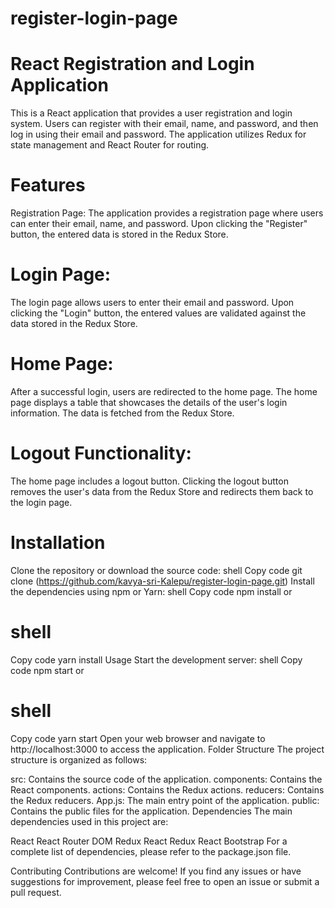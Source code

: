 # register-login-page
# React Registration and Login Application
This is a React application that provides a user registration and login system. Users can register with their email, name, and password, and then log in using their email and password. The application utilizes Redux for state management and React Router for routing.

# Features
Registration Page: The application provides a registration page where users can enter their email, name, and password. Upon clicking the "Register" button, the entered data is stored in the Redux Store.

# Login Page: 
The login page allows users to enter their email and password. Upon clicking the "Login" button, the entered values are validated against the data stored in the Redux Store.

# Home Page: 
After a successful login, users are redirected to the home page. The home page displays a table that showcases the details of the user's login information. The data is fetched from the Redux Store.

# Logout Functionality:
The home page includes a logout button. Clicking the logout button removes the user's data from the Redux Store and redirects them back to the login page.

# Installation
Clone the repository or download the source code:
shell
Copy code
git clone (https://github.com/kavya-sri-Kalepu/register-login-page.git)
Install the dependencies using npm or Yarn:
shell
Copy code
npm install
or

# shell
Copy code
yarn install
Usage
Start the development server:
shell
Copy code
npm start
or

# shell
Copy code
yarn start
Open your web browser and navigate to http://localhost:3000 to access the application.
Folder Structure
The project structure is organized as follows:

src: Contains the source code of the application.
components: Contains the React components.
actions: Contains the Redux actions.
reducers: Contains the Redux reducers.
App.js: The main entry point of the application.
public: Contains the public files for the application.
Dependencies
The main dependencies used in this project are:

React
React Router DOM
Redux
React Redux
React Bootstrap
For a complete list of dependencies, please refer to the package.json file.

Contributing
Contributions are welcome! If you find any issues or have suggestions for improvement, please feel free to open an issue or submit a pull request.
